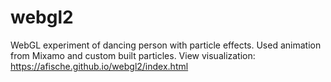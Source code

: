 # webgl2
WebGL experiment of dancing person with particle effects. Used animation from Mixamo and custom built particles.
View visualization: https://afische.github.io/webgl2/index.html
